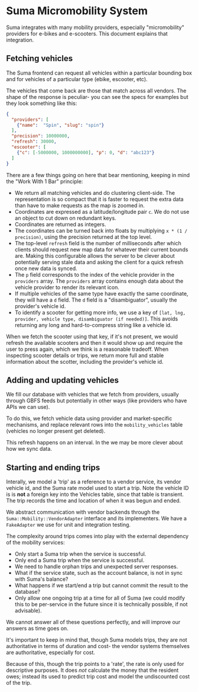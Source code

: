 # Suma Micromobility System

Suma integrates with many mobility providers,
especially "micromobility" providers for e-bikes and e-scooters.
This document explains that integration.

## Fetching vehicles

The Suma frontend can request all vehicles within a particular bounding box
and for vehicles of a particular type (ebike, escooter, etc).

The vehicles that come back are those that match across all vendors.
The shape of the response is peculiar-
you can see the specs for examples but they look something like this:

```json
{
  "providers": [
    {"name":  "Spin", "slug": "spin"}
  ],
  "precision": 10000000,
  "refresh": 30000,
  "escooter": [
    {"c": [-5000000, 1000000000], "p": 0, "d": "abc123"}
  ]
}
```

There are a few things going on here that bear mentioning,
keeping in mind the "Work With 1 Bar" principle:

- We return all matching vehicles and do clustering client-side.
  The representation is so compact that it is faster
  to request the extra data than have to make requests as the map
  is zoomed in.
- Coordinates are expressed as a latitude/longitude pair `c`.
  We do not use an object to cut down on redundant keys.
- Coordinates are returned as integers.
- The coordinates can be turned back into floats by multiplying `x * (1 / precision)`,
  using the precision returned at the top level.
- The top-level `refresh` field is the number of milliseconds after which
  clients should request new map data for whatever their current bounds are.
  Making this configurable allows the server to be clever about
  potentially serving stale data and asking the client
  for a quick refresh once new data is synced.
- The `p` field corresponds to the index of the vehicle provider
  in the `providers` array. The `providers` array contains enough data
  about the vehicle provider to render its relevant icon.
- If multiple vehicles of the same type have exactly the same coordinate,
  they will have a `d` field. The `d` field is a "disambiguator",
  usually the provider's vehicle id.
- To identify a scooter for getting more info,
  we use a key of `[lat, lng, provider, vehicle type, disambiguator (if needed)]`.
  This avoids returning any long and hard-to-compress string like a vehicle id.

When we fetch the scooter using that key, if it's not present,
we would refresh the available scooters and then it would show up and require the user to
press again, which we think is a reasonable tradeoff.
When inspecting scooter details or trips, we return more full and stable information about the scotter,
including the provider's vehicle id.

## Adding and updating vehicles

We fill our database with vehicles that we fetch from providers,
usually through GBFS feeds but potentially in other ways (like providers who have APIs we can use).

To do this, we fetch vehicle data using provider and market-specific mechanisms,
and replace relevant rows into the `mobility_vehicles` table
(vehicles no longer present get deleted).

This refresh happens on an interval. In the we may be more clever about
how we sync data.

## Starting and ending trips

Interally, we model a 'trip' as a reference to a vendor service, its vendor vehicle id,
and the Suma rate model used to start a trip.
Note the vehicle ID is is **not** a foreign key into the Vehicles table, since that table is transient.
The trip records the time and location of when it was begun and ended.

We abstract communication with vendor backends through the `Suma::Mobility::VendorAdapter` interface
and its implementers. We have a `FakeAdapter` we use for unit and integration testing.

The complexity around trips comes into play with the external dependency of the mobility services:

- Only start a Suma trip when the service is successful.
- Only end a Suma trip when the service is successful.
- We need to handle orphan trips and unexpected server responses.
- What if the service state, such as the account balance, is not in sync with Suma's balance?
- What happens if we start/end a trip but cannot commit the result to the database?
- Only allow one ongoing trip at a time for all of Suma
  (we could modify this to be per-service in the future since it is technically possible, if not advisable).

We cannot answer all of these questions perfectly,
and will improve our answers as time goes on.

It's important to keep in mind that, though Suma models trips,
they are not authoritative in terms of duration and cost-
the vendor systems themselves are authoritative, especially for cost.

Because of this, though the trip points to a 'rate',
the rate is only used for descriptive purposes. It does *not* calculate the money
that the resident owes; instead its used to predict trip cost and model
the undiscounted cost of the trip.
